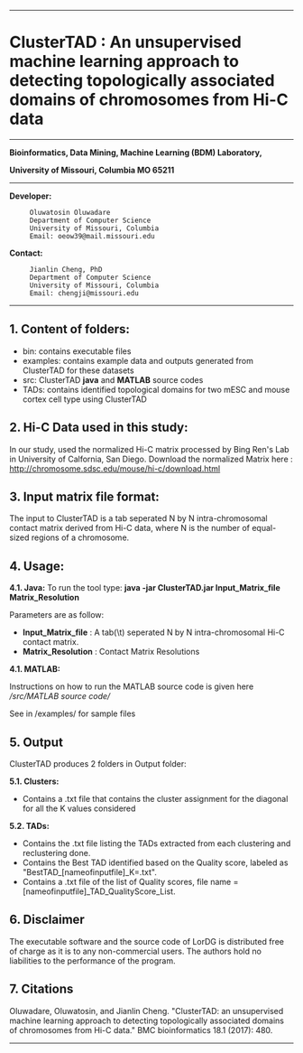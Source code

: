 ------------------------------------------------------------------------------------------------------------------------------------
# ClusterTAD : An unsupervised machine learning approach to detecting topologically associated domains of chromosomes from Hi-C data
------------------------------------------------------------------------------------------------------------------------------------
**Bioinformatics, Data Mining, Machine Learning (BDM) Laboratory,**

**University of Missouri, Columbia MO 65211**

----------------------------------------------------------------------
**Developer:** 

		 Oluwatosin Oluwadare 
		 Department of Computer Science 
		 University of Missouri, Columbia 
		 Email: oeow39@mail.missouri.edu 

**Contact:** 

		 Jianlin Cheng, PhD 
		 Department of Computer Science 
		 University of Missouri, Columbia 
		 Email: chengji@missouri.edu 
	 
--------------------------------------------------------------------	

**1.	Content of folders:**
-----------------------------------------------------------	
* bin: contains executable files 
* examples: contains example data and outputs generated from ClusterTAD for these datasets 
* src: ClusterTAD **java** and **MATLAB** source codes
* TADs: contains identified topological domains for two mESC and mouse cortex cell type using ClusterTAD


**2.	Hi-C Data used in this study:**
-----------------------------------------------------------
In our study, used the normalized Hi-C  matrix processed by Bing Ren's Lab in University of Calfornia, San Diego. 
Download the normalized Matrix here : http://chromosome.sdsc.edu/mouse/hi-c/download.html


**3.	Input matrix file format:**
-----------------------------------------------------------
The input to ClusterTAD is a tab seperated N by N intra-chromosomal contact matrix derived from Hi-C data, where N is the number of equal-sized regions of a chromosome.


**4.	Usage:**
-----------------------------------------------------------
**4.1. 	Java:**
To run the tool type: 	 **java -jar ClusterTAD.jar Input_Matrix_file Matrix_Resolution** 

Parameters are as follow:
 *  **Input_Matrix_file** :  A tab(\t) seperated N by N intra-chromosomal Hi-C contact matrix.
 *  **Matrix_Resolution** :  Contact Matrix Resolutions

**4.1. 	MATLAB:**

Instructions on how to run the MATLAB source code is given here */src/MATLAB source code/*
 
See in /examples/ for sample files


**5.	Output**
-----------------------------------------------------------
ClusterTAD produces 2 folders in Output folder:

**5.1. 	Clusters:**
 * Contains a .txt file that contains the cluster assignment for the diagonal for all the K values considered
 
**5.2.	TADs:** 
 *	Contains the .txt file listing the TADs extracted from each clustering and reclustering done.
 *	Contains the Best TAD identified based on the Quality score, labeled as "BestTAD_[nameofinputfile]_K=.txt".
 *  Contains a .txt file of the list of Quality scores, file name = [nameofinputfile]_TAD_QualityScore_List.


**6. Disclaimer**
-----------------------------------------------------------
The executable software and the source code of LorDG is distributed free of charge as it is to any non-commercial users. The authors hold no liabilities to the performance of the program.

**7. Citations**
-----------------------------------------------------------
Oluwadare, Oluwatosin, and Jianlin Cheng. "ClusterTAD: an unsupervised machine learning approach to detecting topologically associated domains of chromosomes from Hi-C data." BMC bioinformatics 18.1 (2017): 480.
	
-----------------------------------------------------------